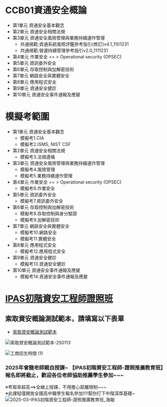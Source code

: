 # CCB01資通安全概論
- 第1單元	資通安全基本觀念
- 第2單元	資通安全相關法規
- 第3單元	資通安全風險管理與業務持續運作管理
  - 共通規範:資通系統風險評鑑參考指引(修訂)v4.1_1101231
  - 共通規範:營運持續管理參考指引v2.0_1111231 
- 第4單元	作業安全 == > Operational security (OPSEC)
- 第5單元	資訊委外安全
- 第6單元	存取控制與加解密技術
- 第7單元	網路安全與實體安全
- 第8單元	應用程式安全
- 第9單元	資通安全健診
- 第10單元	資通安全事件通報及應變

# 模擬考範圍
- 第1單元	資通安全基本觀念
  - 模擬考1.CIA
  - 模擬考2.ISMS, NIST CSF
- 第2單元	資通安全相關法規
  - 模擬考3.法規遵循 
- 第3單元	資通安全風險管理與業務持續運作管理
  - 模擬考4.風險管理 
  - 模擬考5.業務持續運作管理
- 第4單元	作業安全 == > Operational security (OPSEC)
  - 模擬考6.作業安全 
- 第5單元	資訊委外安全
  - 模擬考7.資訊委外安全 
- 第6單元	存取控制與加解密技術
  - 模擬考8.存取控制與身分驗證
  - 模擬考9.加解密技術
- 第7單元	網路安全與實體安全
  - 模擬考10.網路安全
  - 模擬考11.實體安全
- 第8單元	應用程式安全
  - 模擬考12.應用程式安全
- 第9單元	資通安全健診
  - 模擬考13.資通安全健診
- 第10單元	資通安全事件通報及應變
  - 模擬考14.資通安全事件通報及應變

# [IPAS初階資安工程師證照班](IPAS初階資安工程師證照班.md)
## 索取資安概論測試範本，請填寫以下表單
- [索取資安概論測試範本](https://forms.gle/L7xfk1os6XFMyToL6)

![索取資安概論測試範本-250113](https://github.com/user-attachments/assets/ae4b018b-caba-4a83-9be6-20a16d226d87)

![工商招生時間 (1)](https://github.com/user-attachments/assets/6740bcb3-32ae-4041-90c2-89a5df4ccd80)

### 2025年曾龍老師親自授課~ 【IPAS初階資安工程師-證照推廣教育班】報名即將截止，歡迎各位老師協助推薦學生參加~~~

※考取率超高==>全線上授課，不用擔心距離限制~~~<BR>
※此課程僅開放全國高中職學生報名參加!!!!幫你打下中階深厚基礎~<BR>
![2025-03-IPAS初階資安工程師-證照推廣教育班_海報](https://github.com/user-attachments/assets/6b7f23b0-7232-4221-a8fd-4c2093690772)

